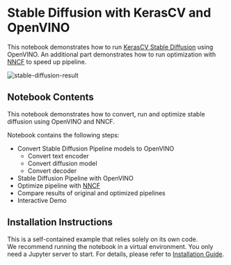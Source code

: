# Stable Diffusion with KerasCV and OpenVINO

This notebook demonstrates how to run [KerasCV Stable Diffusion](https://www.tensorflow.org/tutorials/generative/generate_images_with_stable_diffusion) using OpenVINO. An additional part demonstrates how to run optimization with [NNCF](https://github.com/openvinotoolkit/nncf/) to speed up pipeline.

![stable-diffusion-result](https://github.com/openvinotoolkit/openvino_notebooks/assets/67365453/4dc86beb-cbdf-48da-8465-f9079d15a7fd)

## Notebook Contents

This notebook demonstrates how to convert, run and optimize stable diffusion using OpenVINO and NNCF.

Notebook contains the following steps:

- Convert Stable Diffusion Pipeline models to OpenVINO
  - Convert text encoder
  - Convert diffusion model
  - Convert decoder
- Stable Diffusion Pipeline with OpenVINO
- Optimize pipeline with [NNCF](https://github.com/openvinotoolkit/nncf/)
- Compare results of original and optimized pipelines
- Interactive Demo

## Installation Instructions

This is a self-contained example that relies solely on its own code.</br>
We recommend running the notebook in a virtual environment. You only need a Jupyter server to start.
For details, please refer to [Installation Guide](../../README.md).